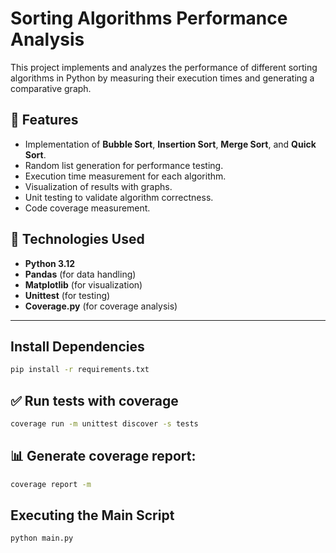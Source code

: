 # Sorting Algorithms Performance Analysis

This project implements and analyzes the performance of different sorting algorithms in Python by measuring their execution times and generating a comparative graph.

## 📌 Features
- Implementation of **Bubble Sort**, **Insertion Sort**, **Merge Sort**, and **Quick Sort**.
- Random list generation for performance testing.
- Execution time measurement for each algorithm.
- Visualization of results with graphs.
- Unit testing to validate algorithm correctness.
- Code coverage measurement.

## 🚀 Technologies Used
- **Python 3.12**
- **Pandas** (for data handling)
- **Matplotlib** (for visualization)
- **Unittest** (for testing)
- **Coverage.py** (for coverage analysis)

---

## Install Dependencies

```sh
pip install -r requirements.txt
```

## ✅ Run tests with coverage

```sh
coverage run -m unittest discover -s tests
```

## 📊 Generate coverage report:
```sh
coverage report -m
```

##  Executing the Main Script
```sh
python main.py
```

